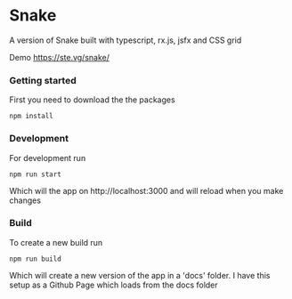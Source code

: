 # Snake
A version of Snake built with typescript, rx.js, jsfx and CSS grid

Demo https://ste.vg/snake/

### Getting started
First you need to download the the packages
	
~~~~
npm install
~~~~

### Development
For development run

~~~~
npm run start
~~~~

Which will the app on http://localhost:3000 and will reload when you make changes

### Build
To create a new build run

~~~~
npm run build
~~~~

Which will create a new version of the app in a 'docs' folder. I have this setup as a Github Page which loads from the docs folder 
